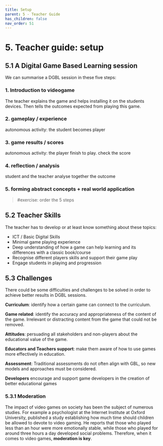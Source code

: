 ```yaml
---
title: Setup
parent: 5 - Teacher Guide
has_children: false
nav_order: 51
---
```

# 5. Teacher guide: setup

## 5.1 A Digital Game Based Learning session
We can summarise a DGBL session in these five steps:

### 1. Introduction to videogame
The teacher explains the game and helps installing it on the students devices.
Then tells the outcomes expected from playing this game.

### 2. gameplay / experience
autonomous activity: the student becomes player

### 3. game results / scores
autonomous activity: the player finish to play. check the score

### 4. reflection / analysis
student and the teacher analyse together the outcome

### 5. forming abstract concepts + real world application

> #exercise: order the 5 steps

## 5.2 Teacher Skills
The teacher has to develop or at least know something about these topics:

- ICT / Basic Digital Skills
- Minimal game playing experience
- Deep understanding of how a game can help learning and its differences with a  classic book/course
- Recognise different players skills and support their game play
- Engage students in playing and progression

## 5.3 Challenges
There could be some difficulties and challenges to be solved in order to achieve better results in DGBL sessions.

**Curriculum**: identify how a certain game can connect to the curriculum. 

**Game related**: identify the accuracy and appropriateness of the content of the game. Irrelevant or distracting content from the game that could not be removed.

**Attitudes**: persuading all stakeholders and non-players about the educational value of the game.

**Educators and Teachers support**: make them aware of how to use games more effectively in education.

**Assessment**: Traditional assessments do not often align with GBL, so new models and approaches must be considered.

**Developers** encourage and support game developers in the creation of better educational games

### 5.3.1 Moderation
The impact of video games on society has been the subject of numerous studies. For example a psychologist at the Internet Institute at Oxford University, published a study establishing how much time should children be allowed to devote to video gaming. He reports that those who played less than an hour were more emotionally stable, while those who played for around three hours a day developed social problems. Therefore, when it comes to video games, **moderation is key**. 
